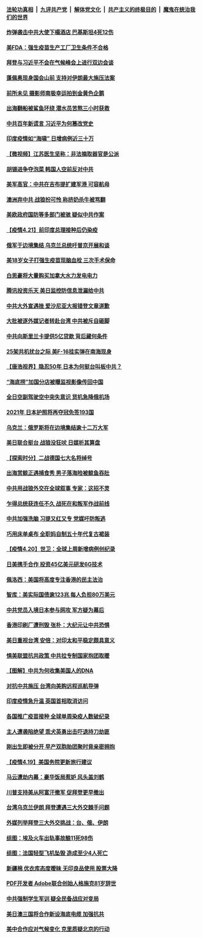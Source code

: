 ####  [法轮功真相](../../../../basic/blob/master/README.md?t=04221402) &nbsp;|&nbsp; [九评共产党](../../../../9ping.md/blob/master/README.md?t=04221402) &nbsp;|&nbsp; [解体党文化](../../../../jtdwh.md/blob/master/README.md?t=04221402)  &nbsp;|&nbsp; [共产主义的终极目的](../../../../gczydzjmd.md/blob/master/README.md?t=04221402) &nbsp;|&nbsp; [魔鬼在统治我们的世界](../../../../mgztzwmdsj.md/blob/master/README.md?t=04221402) 

#### [炸弹袭击中共大使下榻酒店 巴基斯坦4死12伤](../pages/nsc418/n12896833.md?t=04221402) 

#### [美FDA：强生疫苗生产工厂卫生条件不合格](../pages/nsc418/n12896740.md?t=04221402) 

#### [拜登与习近平不会在气候峰会上进行双边会谈](../pages/nsc418/n12896403.md?t=04221402) 

#### [蓬佩奥现身国会山前 支持对伊朗最大施压法案](../pages/nsc418/n12896277.md?t=04221402) 

#### [前所未见 摄影师南极幸运拍到金黄色企鹅](../pages/nsc418/n12894837.md?t=04221402) 

#### [出海翻船被鲨鱼环绕 潜水员苦熬三小时获救](../pages/nsc418/n12894177.md?t=04221402) 

#### [中共百年新谎言 习近平为何篡改党史](../pages/nsc418/n12895950.md?t=04221402) 

#### [印度疫情如“海啸” 日增病例近三十万](../pages/nsc418/n12895949.md?t=04221402) 

#### [【微视频】江苏医生坚称：非法摘取器官是公派](../pages/nsc418/n12895603.md?t=04221402) 

#### [胡锡进争夺泡菜 韩国人空前反对中共](../pages/nsc418/n12895772.md?t=04221402) 

#### [美军高官：中共在吉布提扩建军港 可容航母](../pages/nsc418/n12895675.md?t=04221402) 

#### [澳洲弃中共 战狼扮可怜 称挤奶杀牛被骂翻](../pages/nsc418/n12895710.md?t=04221402) 

#### [美欧政府国防等多部门被骇 疑似中共作案](../pages/nsc418/n12895484.md?t=04221402) 

#### [【疫情4.21】前印度总理接种后仍染疫](../pages/nsc418/n12894972.md?t=04221402) 

#### [俄军于边境集结 乌克兰总统吁普京开展和谈](../pages/nsc418/n12894880.md?t=04221402) 

#### [美18岁女子打强生疫苗现脑血栓 三次手术保命](../pages/nsc418/n12894741.md?t=04221402) 

#### [白思豪将大量购买加拿大水力发电电力](../pages/nsc418/n12894493.md?t=04221402) 

#### [腾讯投资乐天 美日监控防信息泄漏给中共](../pages/nsc418/n12894197.md?t=04221402) 

#### [中共大外宣遇挫 爱沙尼亚大报错登文章道歉](../pages/nsc418/n12893814.md?t=04221402) 

#### [大批被逐外媒记者转赴台湾 中共被斥自砸脚](../pages/nsc418/n12893810.md?t=04221402) 

#### [中共向斯里兰卡提供5亿贷款 背后藏何条件](../pages/nsc418/n12893603.md?t=04221402) 

#### [25架共机扰台之际 美F-16挂实弹在南海现身](../pages/nsc418/n12893141.md?t=04221402) 

#### [【唐浩视界】隐忍50年 日本为何挺台叫板中共？](../pages/nsc418/n12892786.md?t=04221402) 

#### [“海底捞”加国分店被曝监视影像传回中国](../pages/nsc418/n12893111.md?t=04221402) 

#### [全日空副驾驶空中突失意识 货机急降俄机场](../pages/nsc418/n12893255.md?t=04221402) 

#### [2021年 日本护照将再夺冠免签193国](../pages/nsc418/n12893014.md?t=04221402) 

#### [乌克兰：俄罗斯将在边境集结逾十二万大军](../pages/nsc418/n12893251.md?t=04221402) 

#### [美日联合挺台 战狼没狂吠 日媒析其算盘](../pages/nsc418/n12893224.md?t=04221402) 

#### [【探索时分】二战德国七大名将绰号](../pages/nsc418/n12890784.md?t=04221402) 

#### [出海赏鲸正遇捕食秀 男子落海险被鲸鱼吞肚](../pages/nsc418/n12892102.md?t=04221402) 

#### [中共用战狼外交在全球叙事 专家：这招不灵](../pages/nsc418/n12893043.md?t=04221402) 

#### [乍得总统获连任不久 战死在和叛军作战前线](../pages/nsc418/n12892950.md?t=04221402) 

#### [中共加强洗脑 习提又红又专 党媒吁防叛逃](../pages/nsc418/n12892803.md?t=04221402) 

#### [巧用床单桌布 全职妈自制五十年代复古裙装](../pages/nsc418/n12892056.md?t=04221402) 

#### [【疫情4.20】世卫：全球上周新增病例创纪录](../pages/nsc418/n12892336.md?t=04221402) 

#### [日美携手合作 投资45亿美元研发6G技术](../pages/nsc418/n12892270.md?t=04221402) 

#### [佩洛西：美国将高度专注香港的民主法治](../pages/nsc418/n12892176.md?t=04221402) 

#### [智库：美实际国债逾123兆 每人负担80万美元](../pages/nsc418/n12891941.md?t=04221402) 

#### [中共党员入境日本参与网攻 军方疑为幕后](../pages/nsc418/n12891615.md?t=04221402) 

#### [香港印刷厂遭刑毁 张朴：大纪元让中共恐惧](../pages/nsc418/n12891219.md?t=04221402) 

#### [美日重视台湾 安倍：对印太和平稳定颇具意义](../pages/nsc418/n12891167.md?t=04221402) 

#### [惧美联盟抗共政策 中共拉专制国家抱团取暖](../pages/nsc418/n12891094.md?t=04221402) 

#### [【图解】中共为何收集美国人的DNA](../pages/nsc418/n12891139.md?t=04221402) 

#### [对抗中共施压 台湾向美购远程巡航导弹](../pages/nsc418/n12890843.md?t=04221402) 

#### [印度疫情急升温 英国首相取消访问](../pages/nsc418/n12888320.md?t=04221402) 

#### [各国推广疫苗接种 全球单周染疫人数破纪录](../pages/nsc418/n12890659.md?t=04221402) 

#### [主人遭袭陷绝望 乖犬英勇出击吓退持刀劫匪](../pages/nsc418/n12889800.md?t=04221402) 

#### [刚出生即被分开 早产双胞胎团聚时竟亲密拥抱](../pages/nsc418/n12889595.md?t=04221402) 

#### [【疫情4.19】美国务院更新旅行建议](../pages/nsc418/n12889914.md?t=04221402) 

#### [马云遭劫内幕：豪华饭局惹妒 风头盖刘鹤](../pages/nsc418/n12890581.md?t=04221402) 

#### [川普支持美从阿富汗撤军 促拜登更早撤出](../pages/nsc418/n12890226.md?t=04221402) 

#### [台湾乌克兰伊朗 拜登遭遇三大外交棘手问题](../pages/nsc418/n12890203.md?t=04221402) 

#### [外媒列举拜登三大外交挑战：台、俄、伊朗](../pages/nsc418/n12890394.md?t=04221402) 

#### [组图：埃及火车出轨事故酿11死98伤](../pages/nsc418/n12889964.md?t=04221402) 

#### [组图：法国轻型飞机坠毁 造成至少4人死亡](../pages/nsc418/n12889538.md?t=04221402) 

#### [新疆棉 优衣库态度暧昧 无印良品使用 股票大降](../pages/nsc418/n12889525.md?t=04221402) 

#### [PDF开发者 Adobe联合创始人格施克81岁辞世](../pages/nsc418/n12889434.md?t=04221402) 

#### [中共强制学生军训 疑全民备战应对变局](../pages/nsc418/n12889514.md?t=04221402) 

#### [美日澳三国将合作新设海底电缆 加强抗共](../pages/nsc418/n12889178.md?t=04221402) 

#### [美中合作应对气候变化 克里质疑北京的行动](../pages/nsc418/n12889127.md?t=04221402) 

